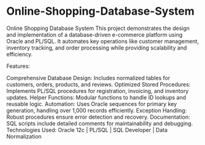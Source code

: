 # Online-Shopping-Database-System
Online Shopping Database System
This project demonstrates the design and implementation of a database-driven e-commerce platform using Oracle and PL/SQL. It automates key operations like customer management, inventory tracking, and order processing while providing scalability and efficiency.

Features:

Comprehensive Database Design: Includes normalized tables for customers, orders, products, and reviews.
Optimized Stored Procedures: Implements PL/SQL procedures for registration, invoicing, and inventory updates.
Helper Functions: Modular functions to handle ID lookups and reusable logic.
Automation: Uses Oracle sequences for primary key generation, handling over 1,000 records efficiently.
Exception Handling: Robust procedures ensure error detection and recovery.
Documentation: SQL scripts include detailed comments for maintainability and debugging.
Technologies Used:
Oracle 12c | PL/SQL | SQL Developer | Data Normalization
